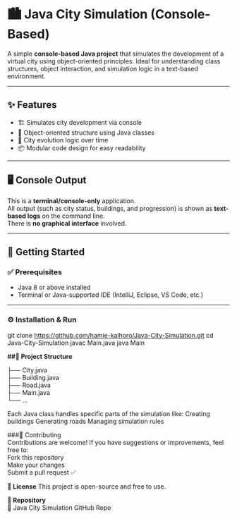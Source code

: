 # 🏙️ Java City Simulation (Console-Based)

A simple **console-based Java project** that simulates the development of a virtual city using object-oriented principles. Ideal for understanding class structures, object interaction, and simulation logic in a text-based environment.

---

## ✨ Features

- 🏗️ Simulates city development via console
- 🧱 Object-oriented structure using Java classes
- 🔁 City evolution logic over time
- 📦 Modular code design for easy readability

---

## 🖥️ Console Output

This is a **terminal/console-only** application.  
All output (such as city status, buildings, and progression) is shown as **text-based logs** on the command line.  
There is **no graphical interface** involved.

---

## 🚀 Getting Started

### ✅ Prerequisites

- Java 8 or above installed
- Terminal or Java-supported IDE (IntelliJ, Eclipse, VS Code, etc.)

---

### ⚙️ Installation & Run

git clone https://github.com/hamie-kalhoro/Java-City-Simulation.git
cd Java-City-Simulation
javac Main.java
java Main

**##📂 Project Structure**</b>

├── City.java<br>
├── Building.java<br>
├── Road.java<br>
├── Main.java<br>
└── ...<br>

Each Java class handles specific parts of the simulation like:
Creating buildings
Generating roads
Managing simulation rules

###🤝 Contributing<br>
Contributions are welcome!
If you have suggestions or improvements, feel free to:<br>
Fork this repository<br>
Make your changes<br>
Submit a pull request ✅<br>

**📄 License**
This project is open-source and free to use.

**🔗 Repository**<br>
🔗 Java City Simulation GitHub Repo

